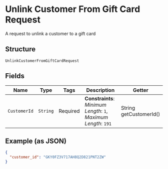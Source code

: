 
# Unlink Customer From Gift Card Request

A request to unlink a customer to a gift card

## Structure

`UnlinkCustomerFromGiftCardRequest`

## Fields

| Name | Type | Tags | Description | Getter |
|  --- | --- | --- | --- | --- |
| `CustomerId` | `String` | Required | **Constraints**: *Minimum Length*: `1`, *Maximum Length*: `191` | String getCustomerId() |

## Example (as JSON)

```json
{
  "customer_id": "GKY0FZ3V717AH8Q2D821PNT2ZW"
}
```

